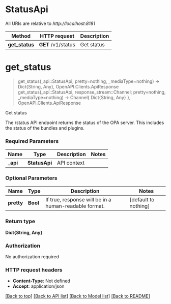 # StatusApi

All URIs are relative to *http://localhost:8181*

Method | HTTP request | Description
------------- | ------------- | -------------
[**get_status**](StatusApi.md#get_status) | **GET** /v1/status | Get status


# **get_status**
> get_status(_api::StatusApi; pretty=nothing, _mediaType=nothing) -> Dict{String, Any}, OpenAPI.Clients.ApiResponse <br/>
> get_status(_api::StatusApi, response_stream::Channel; pretty=nothing, _mediaType=nothing) -> Channel{ Dict{String, Any} }, OpenAPI.Clients.ApiResponse

Get status

The /status API endpoint returns the status of the OPA server. This includes the status of the bundles and plugins.

### Required Parameters

Name | Type | Description  | Notes
------------- | ------------- | ------------- | -------------
 **_api** | **StatusApi** | API context | 

### Optional Parameters

Name | Type | Description  | Notes
------------- | ------------- | ------------- | -------------
 **pretty** | **Bool**| If true, response will be in a human-readable format. | [default to nothing]

### Return type

**Dict{String, Any}**

### Authorization

No authorization required

### HTTP request headers

 - **Content-Type**: Not defined
 - **Accept**: application/json

[[Back to top]](#) [[Back to API list]](../README.md#api-endpoints) [[Back to Model list]](../README.md#models) [[Back to README]](../README.md)

